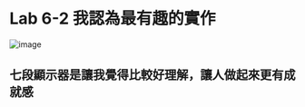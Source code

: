 # Lab 6-2 我認為最有趣的實作
![image](https://user-images.githubusercontent.com/89329219/139566956-fc933169-161a-4941-8ff3-8eb63aa6469d.png)
## 七段顯示器是讓我覺得比較好理解，讓人做起來更有成就感
